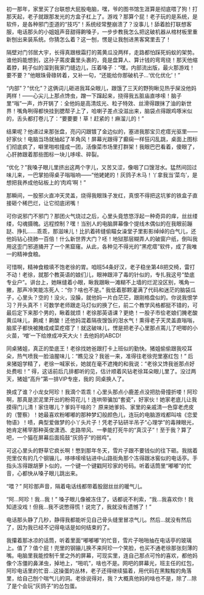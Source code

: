 初一那年，家里买了台联想大屁股电脑，嘿，爷的图书馆生涯算是彻底喂了狗！打那天起，老子就跟那发光的方盒子杠上了。游戏？那算个屁！老子玩的是系统，是软件，是各种邪门歪道的“技巧”！系统经常整崩溃了？没事儿！舔着脸打联想客服，电话那头的小姐姐声音甜得齁嗓子，一步步教我怎么把这破机器从棺材板里重新刨出来装系统。你猜怎么着？这一刨，愣是让我刨进黑客窝里去了！

隔壁对门邻居大宇，长得真跟根霜打的蔫黄瓜没两样，走路都怕踩死蚂蚁的架势。谁他妈能想到，这孙子蔫皮囊里头裹的，竟是盘算人、算计钱的弯弯绕！那天他缩着脖，耗子似的溜到我家门缝边儿，压着嗓子：“嘿，内部流出版，最火那游戏！要不要？”他眼珠骨碌转着，又补一句，“还能给你那破机子…‘优化优化’！”

“内部”？“优化”？这俩词儿砸进我耳朵眼儿，跟饿了三天的野狗瞅见热乎屎没他妈两样！——心尖儿上那点馋虫，蹭一下蹿起来，挠得我五脏庙直哆嗦！脑子里“嗡”一声，炸开锅了：全他妈是高清炫光、粒子特效、丝滑得跟抹了油的新世界！嘴角咧得都快挂到腮帮子上了，哈喇子差点没滋出来，脑袋点得跟鸡啄米似的，舌头都打卷儿了：“要要要！草！赶紧的！麻溜儿的！”

结果呢？他递过来那张盘，亮闪闪跟镀了金边似的，塞进我那宝贝疙瘩光驱里——好家伙！电脑当场就抽起了羊角风！屏幕光跟得了癫痫一样狂闪乱跳，桌面上图标们彻底疯了，噼里啪啦撞成一团，活像菜市场里打群架！我眼巴巴看着，傻眼了，心肝肺跟着那些图标一块儿哆嗦、碎裂。

“优化？”我嗓子眼儿里挤出这两个字儿，又苦又涩，像咽了口馊泔水。猛然间回过味儿来，一巴掌拍得桌子嗡嗡响——“他姥姥的！灰鸽子木马！丫拿我当‘菜鸟’，是想把我养成他砧板上的‘肉鸡’啊！”

那瞬间，一股邪火直冲天灵盖，烧得我眼珠子发红，真恨不得把这坑爹的铁盒子直接砸个稀巴烂，让它彻底闭嘴！

可你说邪门不邪门？那团火气烧过之后，心里头竟悠悠浮起一种奇异的痒，丝丝缕缕，勾魂摄魄。远程控制？嘿！当别人的电脑屏幕像个提线木偶似的在我眼前蹦跶、挣扎……乖乖，那滋味儿！比扒着砖缝偷瞄女澡堂子里影影绰绰的白气儿，还他妈钻心挠肺一百倍！什么新世界大门？呸！地狱那层糊弄人的破窗户纸，倒叫我用这歪门邪道捅开了一个黑窟窿。从此，各种见不得光的“黑疙瘩”软件，成了我唯一的精神食粮。

可惜啊，精神食粮填不饱老徐的胃。咱班54条好汉，老子稳坐第48把交椅，雷打不动！老徐，就那个教英语的娘们儿，眼神跟淬了毒的针似的，专扎我这号“垫底专业户”。讲台上，她眯缝着小眼，瞅我跟瞅一滩糊不上墙的烂泥没区别，嘴角一撇，那声冷笑能冻死人：“你？啥也不是。” 我低着那颗灌满了代码和迷茫的脑袋瓜子，心里头？空的！没火，没臊，就他妈一片白茫茫，跟刚格盘似的。你说我恨学习？开头真不！可数学老师跟走马灯似的换了仨，前二个教学风格都挺不错的，可最后定下来那个男的，瞅着就烦！老徐那英语课？更绝！一股子市侩老娘们腌老酸黄瓜味儿，齁咸！齁酸！还他妈混着隔夜馊饭的泔水气！熏得老子天灵盖直嗡嗡，脑浆子都快被腌成咸菜疙瘩了！就这破味儿，愣是把老子心里那点蔫儿了吧唧的小火苗，‘噌’一下给燎成冲天大火！去他妈的ABCD!

同桌猪姐，真正的垫底王！老徐找她爸跟打卡上班似的勤快。猪姐偷偷跟我咬耳朵，热气喷我一脸油腥味儿：“瞧见没？我爸一来，准得往老徐兜里塞红包！” 后来猪姐学精了，老徐一喊家长，她就在毫不遮掩的和我说：“老徐又馋我爸那点好处费啦！” 得，这话前后几排都听的见，估计顺着风钻老徐耳朵眼儿里了。没过两天，猪姐“高升”第一排VIP专座，我的 同桌换人了。

换成了谁？小龙女阿珍！我滴个乖乖！心里头那点小鹿差点没把肋骨撞折喽！阿珍啊，那真是淤泥里开出的粉荷花儿！连哄带骗加“套瓷”，好家伙！她家老底儿让我摸得门儿清！家住哪儿？爹妈干啥的？ 原来她爹妈、家里的亲戚清一色穿老虎皮的（警察）！她最喜欢粉嘟嘟的那种梦幻般颜色儿，连玩的电脑游戏都叫啥《恋爱物语》！啧，典型爱做梦的小丫头片子！凭老子钻研半吊子“心理学”的毒辣眼光，她肯定稀罕那种英俊潇洒、走路带风、一拳能打死牛的“真汉子”！至于我？算了吧，一个猫在屏幕后面捣鼓“灰鸽子”的弱鸡”。

可这心里头的野草它疯长啊！憋到那年冬天，雪片子跟不要钱似的往下砸。我揣着兜里仅有的几个钢镚儿，哆哆嗦嗦钻进中山路街角那个冻得跟冰窖似的电话亭。手指头冻得跟胡萝卜似的，一个键一个键戳阿珍家的号码。听着话筒里“嘟嘟”的忙音，心都快从嗓子眼儿跳出来。

“喂？” 阿珍那声音，隔着电话线都带着股甜丝丝的暖气儿。

“阿…阿珍！我…我！” 嗓子眼儿像被冻住了，话都说不利索，“我…我喜欢你！我知道没戏！但我…我不说憋得慌！说完了，我就没有遗憾了！”

电话那头静了几秒，静得我都能听见自己骨头缝里冒凉气儿。然后…就没有然后了，因为我已经不记得电话是如何结束的了。

我攥着那冰凉的话筒，听着里面“嘟嘟嘟”的忙音，雪片子啪啪抽在电话亭的玻璃上。值了？值个屁！兜里的钢镚儿换不来阿珍一个笑脸，也买不通老徐那张刻薄的嘴。电脑里我能控制千里之外的屏幕，可现实里，连自己那点可怜的喜欢，都他妈像个冻僵的鼻涕虫，掉地上，“啪叽”，啥也不是。网吧的屏幕光，班主任的红包，阿珍电话里的忙音…这操蛋的丛林，老子还得继续猫着，用代码在黑黢黢的角落里，给自己刨个喘气儿的洞。老徐说得对，我？大概真他妈的啥也不是，除了…除了是个会玩“灰鸽子”的怂包蛋。